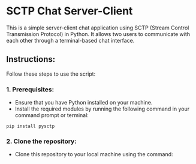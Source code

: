 # SCTP Chat Server-Client

This is a simple server-client chat application using SCTP (Stream Control Transmission Protocol) in Python. It allows two users to communicate with each other through a terminal-based chat interface.

## Instructions:
Follow these steps to use the script:
### 1. Prerequisites:
* Ensure that you have Python installed on your machine.
* Install the required modules by running the following command in your command prompt or terminal:

`pip install pysctp`

### 2. Clone the repository:

* Clone this repository to your local machine using the command:
